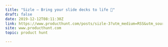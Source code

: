 ```yaml
---
title: "Sizle — Bring your slide decks to life 🎉"
draft: false
date: 2019-12-12T08:11:30Z
link: https://www.producthunt.com/posts/sizle-3?utm_medium=RSS&utm_source=hune
site: www.producthunt.com
topic: product hunt  

---
```

